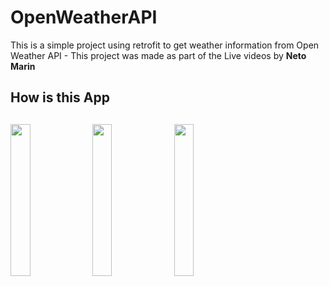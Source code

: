 # OpenWeatherAPI

This is a simple project using retrofit to get weather information from Open Weather API - This project was made as part of the Live videos by <b>Neto Marin</b>

## How is this App
<img src="http://www.projectconnect.com.br/github_imagens/Screenshot_20200405174946v2.png" width="25%"></img>
<img src="http://www.projectconnect.com.br/github_imagens/Screenshot_20200405175037.png" width="25%"></img>
<img src="http://www.projectconnect.com.br/github_imagens/Screenshot_20200405175108.png" width="25%"></img>
-------------
